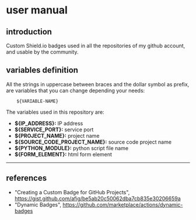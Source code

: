 # user manual

## introduction

Custom Shield.io badges used in all the repositories of my github account, and usable by the community.

## variables definition

All the strings in uppercase between braces and the dollar symbol as prefix, are variables that you can change depending your needs:

        ${VARIABLE-NAME}

The variables used in this repository are:

- __${IP_ADDRESS}:__ IP address
- __${SERVICE_PORT}:__ service port
- __${PROJECT_NAME}:__ project name
- __${SOURCE_CODE_PROJECT_NAME}:__ source code project name
- __${PYTHON_MODULE}:__ python script file name
- __${FORM_ELEMENT}:__ html form element

---

## references

- "Creating a Custom Badge for GitHub Projects", <https://gist.github.com/afig/be5ab20c50062dba7cb835e30206659a>
- "Dynamic Badges", <https://github.com/marketplace/actions/dynamic-badges>
